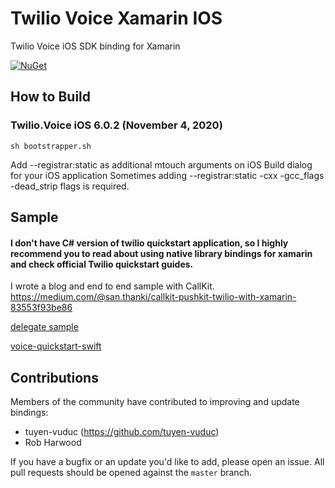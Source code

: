 # Twilio Voice Xamarin IOS

Twilio Voice iOS SDK binding for Xamarin

[![NuGet][nuget-img]][nuget-link]

[nuget-img]: https://img.shields.io/badge/nuget-6.0.2-blue.svg
[nuget-link]: https://www.nuget.org/packages/Twilio.Voice.iOS.XamarinBinding

## How to Build

### Twilio.Voice iOS 6.0.2 (November 4, 2020)
```
sh bootstrapper.sh
```

Add --registrar:static as additional mtouch arguments on iOS Build dialog for your iOS application
Sometimes adding --registrar:static -cxx -gcc_flags -dead_strip flags is required.

## Sample

####  I don't have C# version of twilio quickstart application, so I highly recommend you to read about using native library bindings for xamarin and check official Twilio quickstart guides.

I wrote a blog and end to end sample with CallKit. https://medium.com/@san.thanki/callkit-pushkit-twilio-with-xamarin-83553f93be86

[delegate sample](sample)

[voice-quickstart-swift](https://github.com/twilio/voice-quickstart-swift)

## Contributions

Members of the community have contributed to improving and update bindings:

- tuyen-vuduc (https://github.com/tuyen-vuduc)
- Rob Harwood

If you have a bugfix or an update you'd like to add, please open an issue. 
All pull requests should be opened against the `master` branch.
